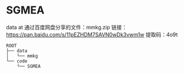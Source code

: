 # SGMEA
data at
通过百度网盘分享的文件：mmkg.zip
链接：https://pan.baidu.com/s/11pEZHDM7SAVN0wDk3vwm1w 
提取码：4o9t


```plaintext
ROOT
├── data
│   └── mmkg
└── code
    └── SGMEA
```
